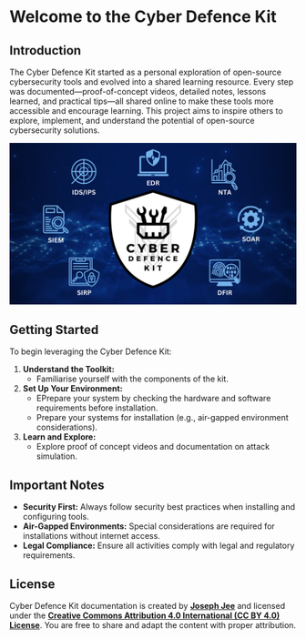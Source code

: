 # **Welcome to the Cyber Defence Kit**

## **Introduction**

The Cyber Defence Kit started as a personal exploration of open-source cybersecurity tools and evolved into a shared learning resource. Every step was documented—proof-of-concept videos, detailed notes, lessons learned, and practical tips—all shared online to make these tools more accessible and encourage learning. This project aims to inspire others to explore, implement, and understand the potential of open-source cybersecurity solutions.

![CDK intro visual.png](CDK_intro_visual.png)

## **Getting Started**

To begin leveraging the Cyber Defence Kit:

1. **Understand the Toolkit:**
    - Familiarise yourself with the components of the kit.
2. **Set Up Your Environment:**
    - EPrepare your system by checking the hardware and software requirements before installation.
    - Prepare your systems for installation (e.g., air-gapped environment considerations).
3. **Learn and Explore:**
    - Explore proof of concept videos and documentation on attack simulation.

## **Important Notes**

- **Security First:** Always follow security best practices when installing and configuring tools.
- **Air-Gapped Environments:** Special considerations are required for installations without internet access.
- **Legal Compliance:** Ensure all activities comply with legal and regulatory requirements.

## **License**
Cyber Defence Kit documentation is created by **[Joseph Jee](https://josephjee.com)** and licensed under the **[Creative Commons Attribution 4.0 International (CC BY 4.0) License](https://creativecommons.org/licenses/by/4.0/)**. You are free to share and adapt the content with proper attribution.
